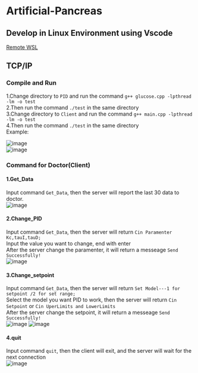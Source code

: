 # Artificial-Pancreas
## Develop in Linux Environment using Vscode  
[Remote WSL](https://code.visualstudio.com/docs/remote/wsl)  
## TCP/IP  
### Compile and Run  
1.Change directory to `PID` and run the command `g++ glucose.cpp -lpthread -lm -o test`  
2.Then run the command `./test` in the same directory  
3.Change directory to `Client` and run the command `g++ main.cpp -lpthread -lm -o test`  
4.Then run the command `./test` in the same directory  
Example:  
  
![image](https://github.com/pyaixy/Artificial-Pancreas/blob/master/picture/1.PNG)  
![image](https://github.com/pyaixy/Artificial-Pancreas/blob/master/picture/2.PNG) 
### Command for Doctor(Client) 
#### 1.Get_Data  
Input command `Get_Data`, then the server will report the last 30 data to doctor.  
![image](https://github.com/pyaixy/Artificial-Pancreas/blob/master/picture/3.PNG) 
#### 2.Change_PID  
Input command `Get_Data`, then the server will return `Cin Paramenter Kc,tauI,tauD;`  
Input the value you want to change, end with enter  
After the server change the paramenter, it will return a messeage `Send Successfully!`  
![image](https://github.com/pyaixy/Artificial-Pancreas/blob/master/picture/4.PNG) 
#### 3.Change_setpoint  
Input command `Get_Data`, then the server will return `Set Model---1 for setpoint /2 for set range;`  
Select the model you want PID to work, then the server will return `Cin Setpoint` or `Cin UperLimits and LowerLimits`   
After the server change the setpoint, it will return a messeage `Send Successfully!`  
![image](https://github.com/pyaixy/Artificial-Pancreas/blob/master/picture/5.PNG) 
![image](https://github.com/pyaixy/Artificial-Pancreas/blob/master/picture/6.PNG) 
#### 4.quit
Input command `quit`, then the client will exit, and the server will wait for the next connection  
![image](https://github.com/pyaixy/Artificial-Pancreas/blob/master/picture/7.PNG) 
